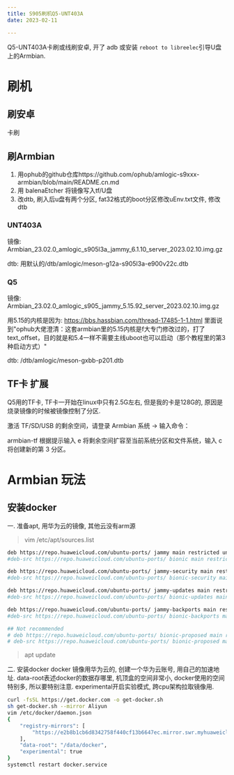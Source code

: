 ```yaml
---
title: S905刷机Q5-UNT403A
date: 2023-02-11

---
```



Q5-UNT403A卡刷或线刷安卓, 开了 adb 或安装 `reboot to libreelec`引导U盘上的Armbian.

<!--more-->

# 刷机
## 刷安卓
卡刷
## 刷Armbian
1. 用ophub的github仓库https://github.com/ophub/amlogic-s9xxx-armbian/blob/main/README.cn.md
2. 用 balenaEtcher 将镜像写入tf/U盘
3. 改dtb, 刷入后u盘有两个分区, fat32格式的boot分区修改uEnv.txt文件, 修改dtb
### UNT403A

镜像: Armbian_23.02.0_amlogic_s905l3a_jammy_6.1.10_server_2023.02.10.img.gz

dtb: 用默认的/dtb/amlogic/meson-g12a-s905l3a-e900v22c.dtb

### Q5

镜像: Armbian_23.02.0_amlogic_s905_jammy_5.15.92_server_2023.02.10.img.gz

用5.15的内核是因为: https://bbs.hassbian.com/thread-17485-1-1.html 里面说到"ophub大佬澄清：这套armbian里的5.15内核是f大专门修改过的，打了text_offset，目的就是和5.4一样不需要主线uboot也可以启动（那个教程里的第3种启动方式）"

dtb: /dtb/amlogic/meson-gxbb-p201.dtb

## TF卡 扩展
Q5用的TF卡, TF卡一开始在linux中只有2.5G左右, 但是我的卡是128G的, 原因是烧录镜像的时候被镜像控制了分区. 

激活 TF/SD/USB 的剩余空间，请登录 Armbian 系统 → 输入命令：

armbian-tf
根据提示输入 e 将剩余空间扩容至当前系统分区和文件系统，输入 c 将创建新的第 3 分区。

# Armbian 玩法
## 安装docker

一. 准备apt, 用华为云的镜像, 其他云没有arm源

>vim /etc/apt/sources.list

```bash
deb https://repo.huaweicloud.com/ubuntu-ports/ jammy main restricted universe multiverse
#deb-src https://repo.huaweicloud.com/ubuntu-ports/ bionic main restricted universe multiverse

deb https://repo.huaweicloud.com/ubuntu-ports/ jammy-security main restricted universe multiverse
#deb-src https://repo.huaweicloud.com/ubuntu-ports/ bionic-security main restricted universe multiverse

deb https://repo.huaweicloud.com/ubuntu-ports/ jammy-updates main restricted universe multiverse
#deb-src https://repo.huaweicloud.com/ubuntu-ports/ bionic-updates main restricted universe multiverse

deb https://repo.huaweicloud.com/ubuntu-ports/ jammy-backports main restricted universe multiverse
#deb-src https://repo.huaweicloud.com/ubuntu-ports/ bionic-backports main restricted universe multiverse

## Not recommended
# deb https://repo.huaweicloud.com/ubuntu-ports/ bionic-proposed main restricted universe multiverse
# deb-src https://repo.huaweicloud.com/ubuntu-ports/ bionic-proposed main restricted universe multiverse
```
>apt update


二. 安装docker
docker 镜像用华为云的, 创建一个华为云账号, 用自己的加速地址. 
data-root表述docker的数据存哪里, 机顶盒的空间非常小, docker使用的空间特别多, 所以要特别注意.
experimental开启实验模式, 跨cpu架构拉取镜像用.
```bash
curl -fsSL https://get.docker.com -o get-docker.sh
sh get-docker.sh --mirror Aliyun
vim /etc/docker/daemon.json
{
    "registry-mirrors": [
        "https://e2b8b1cb6d8342758f440cf13b6647ec.mirror.swr.myhuaweicloud.com"
    ],
    "data-root": "/data/docker",
    "experimental": true
}
systemctl restart docker.service
```

